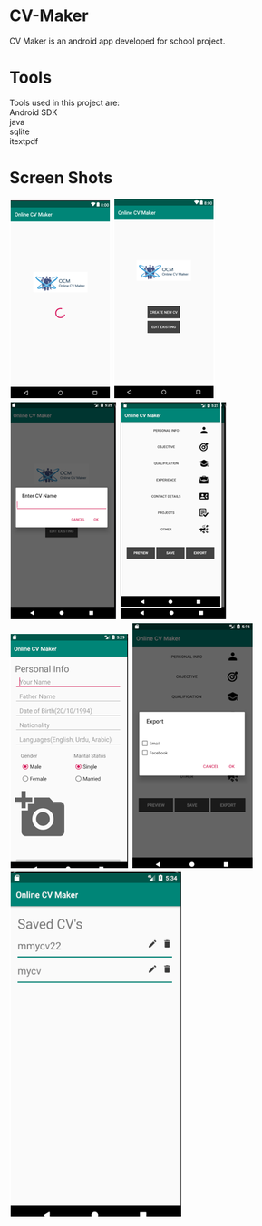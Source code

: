 # CV-Maker
CV Maker is an android app developed for school project.

# Tools
Tools used in this project are:  
Android SDK  
java  
sqlite  
itextpdf

# Screen Shots
![Alt text](/ScreenShots/splash.png?raw=true)
![Alt text](/ScreenShots/main.png?raw=true)
![Alt text](/ScreenShots/creatingnew.png?raw=true)
![Alt text](/ScreenShots/creating.png?raw=true)
![Alt text](/ScreenShots/personal.png?raw=true)
![Alt text](/ScreenShots/export.png?raw=true)
![Alt text](/ScreenShots/edit.png?raw=true)
